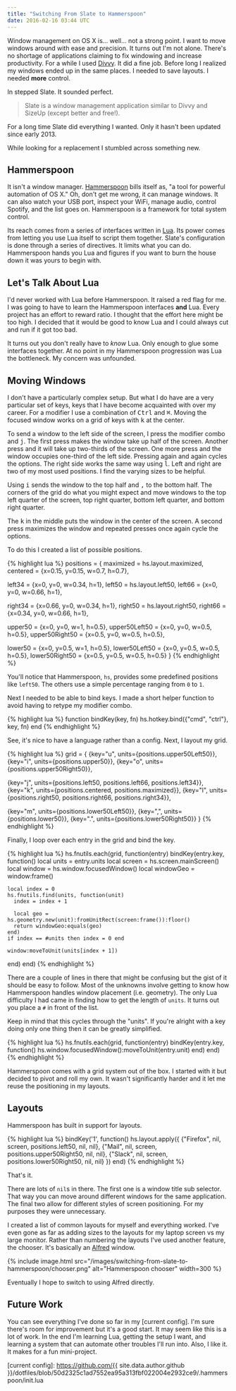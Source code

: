 ```yaml
---
title: "Switching From Slate to Hammerspoon"
date: 2016-02-16 03:44 UTC
---
```


Window management on OS X is... well... not a strong point.
I want to move windows around with ease and precision.
It turns out I'm not alone.
There's no shortage of applications claiming to fix windowing and increase productivity.
For a while I used [Divvy].
It did a fine job.
Before long I realized my windows ended up in the same places.
I needed to save layouts.
I needed **more** control.

In stepped Slate.
It sounded perfect.

> Slate is a window management application similar to Divvy and SizeUp (except better and free!).

For a long time Slate did everything I wanted.
Only it hasn't been updated since early 2013.

While looking for a replacement I stumbled across something new.

<!--more-->

## Hammerspoon

It isn't a window manager.
[Hammerspoon] bills itself as, "a tool for powerful automation of OS X."
Oh, don't get me wrong, it can manage windows.
It can also watch your USB port, inspect your WiFi, manage audio, control Spotify, and the list goes on.
Hammerspoon is a framework for total system control.

Its reach comes from a series of interfaces written in [Lua].
Its power comes from letting you use Lua itself to script them together.
Slate's configuration is done through a series of directives.
It limits what you can do.
Hammerspoon hands you Lua and figures if you want to burn the house down it was yours to begin with.

## Let's Talk About Lua

I'd never worked with Lua before Hammerspoon.
It raised a red flag for me.
I was going to have to learn the Hammerspoon interfaces **and** Lua.
Every project has an effort to reward ratio.
I thought that the effort here might be too high.
I decided that it would be good to know Lua and I could always cut and run if it got too bad.

It turns out you don't really have to *know* Lua.
Only enough to glue some interfaces together.
At no point in my Hammerspoon progression was Lua the bottleneck.
My concern was unfounded.

## Moving Windows

I don't have a particularly complex setup.
But what I do have are a very particular set of keys, keys that I have become acquainted with over my career.
For a modifier I use a combination of <kbd>Ctrl</kbd> and <kbd>&#8984;</kbd>.
Moving the focused window works on a grid of keys with <kbd>k</kbd> at the center.

To send a window to the left side of the screen, I press the modifier combo and <kbd>j</kbd>.
The first press makes the window take up half of the screen.
Another press and it will take up two-thirds of the screen.
One more press and the window occupies one-third of the left side.
Pressing again and again cycles the options.
The right side works the same way using <kbd>l</kbd>.
Left and right are two of my most used positions.
I find the varying sizes to be helpful.

Using <kbd>i</kbd> sends the window to the top half and <kbd>,</kbd> to the bottom half.
The corners of the grid do what you might expect and move windows to the top left quarter of the screen, top right quarter, bottom left quarter, and bottom right quarter.

The <kbd>k</kbd> in the middle puts the window in the center of the screen.
A second press maximizes the window and repeated presses once again cycle the options.

To do this I created a list of possible positions.

{% highlight lua %}
positions = {
  maximized = hs.layout.maximized,
  centered = {x=0.15, y=0.15, w=0.7, h=0.7},

  left34 = {x=0, y=0, w=0.34, h=1},
  left50 = hs.layout.left50,
  left66 = {x=0, y=0, w=0.66, h=1},

  right34 = {x=0.66, y=0, w=0.34, h=1},
  right50 = hs.layout.right50,
  right66 = {x=0.34, y=0, w=0.66, h=1},

  upper50 = {x=0, y=0, w=1, h=0.5},
  upper50Left50 = {x=0, y=0, w=0.5, h=0.5},
  upper50Right50 = {x=0.5, y=0, w=0.5, h=0.5},

  lower50 = {x=0, y=0.5, w=1, h=0.5},
  lower50Left50 = {x=0, y=0.5, w=0.5, h=0.5},
  lower50Right50 = {x=0.5, y=0.5, w=0.5, h=0.5}
}
{% endhighlight %}

You'll notice that Hammerspoon, `hs`, provides some predefined positions like `left50`.
The others use a simple percentage ranging from `0` to `1`.

Next I needed to be able to bind keys.
I made a short helper function to avoid having to retype my modifier combo.

{% highlight lua %}
function bindKey(key, fn)
  hs.hotkey.bind({"cmd", "ctrl"}, key, fn)
end
{% endhighlight %}

See, it's nice to have a language rather than a config.
Next, I layout my grid.

{% highlight lua %}
grid = {
  {key="u", units={positions.upper50Left50}},
  {key="i", units={positions.upper50}},
  {key="o", units={positions.upper50Right50}},

  {key="j", units={positions.left50, positions.left66, positions.left34}},
  {key="k", units={positions.centered, positions.maximized}},
  {key="l", units={positions.right50, positions.right66, positions.right34}},

  {key="m", units={positions.lower50Left50}},
  {key=",", units={positions.lower50}},
  {key=".", units={positions.lower50Right50}}
}
{% endhighlight %}

Finally, I loop over each entry in the grid and bind the key.

{% highlight lua %}
hs.fnutils.each(grid, function(entry)
  bindKey(entry.key, function()
    local units = entry.units
    local screen = hs.screen.mainScreen()
    local window = hs.window.focusedWindow()
    local windowGeo = window:frame()

    local index = 0
    hs.fnutils.find(units, function(unit)
      index = index + 1

      local geo = hs.geometry.new(unit):fromUnitRect(screen:frame()):floor()
      return windowGeo:equals(geo)
    end)
    if index == #units then index = 0 end

    window:moveToUnit(units[index + 1])
  end)
end)
{% endhighlight %}

There are a couple of lines in there that might be confusing but the gist of it should be easy to follow.
Most of the unknowns involve getting to know how Hammerspoon handles window placement (i.e. geometry).
The only Lua difficulty I had came in finding how to get the length of `units`.
It turns out you place a `#` in front of the list.

Keep in mind that this cycles through the "units".
If you're alright with a key doing only one thing then it can be greatly simplified.

{% highlight lua %}
hs.fnutils.each(grid, function(entry)
  bindKey(entry.key, function()
    hs.window.focusedWindow():moveToUnit(entry.unit)
  end)
end)
{% endhighlight %}

Hammerspoon comes with a grid system out of the box.
I started with it but decided to pivot and roll my own.
It wasn't significantly harder and it let me reuse the positioning in my layouts.

## Layouts

Hammerspoon has built in support for layouts.

{% highlight lua %}
bindKey('1', function()
  hs.layout.apply({
    {"Firefox", nil, screen, positions.left50,         nil, nil},
    {"Mail",    nil, screen, positions.upper50Right50, nil, nil},
    {"Slack",   nil, screen, positions.lower50Right50, nil, nil}
  })
end)
{% endhighlight %}

That's it.

There are lots of `nil`s in there.
The first one is a window title sub selector.
That way you can move around different windows for the same application.
The final two allow for different styles of screen positioning.
For my purposes they were unnecessary.

I created a list of common layouts for myself and everything worked.
I've even gone as far as adding sizes to the layouts for my laptop screen vs my large monitor.
Rather than numbering the layouts I've used another feature, the chooser.
It's basically an [Alfred] window.

{% include image.html src="/images/switching-from-slate-to-hammerspoon/chooser.png" alt="Hammerspoon chooser" width=300 %}

Eventually I hope to switch to using Alfred directly.

## Future Work

You can see everything I've done so far in my [current config].
I'm sure there's room for improvement but it's a good start.
It may seem like this is a lot of work.
In the end I'm learning Lua, getting the setup I want, and learning a system that can automate other troubles I'll run into.
Also, I like it.
It makes for a fun mini-project.

[Divvy]: http://mizage.com/divvy/
[Slate]: https://github.com/jigish/slate
[Hammerspoon]: http://www.hammerspoon.org/
[Lua]: http://www.lua.org/
[Alfred]: https://www.alfredapp.com/
[current config]: https://github.com/{{ site.data.author.github }}/dotfiles/blob/50d2325c1ad7552ea95a313fbf022004e2932ce9/.hammerspoon/init.lua
